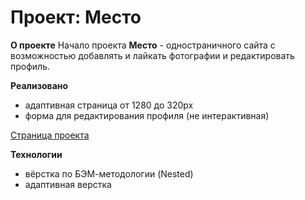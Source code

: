 # Проект: Место

**О проекте**
Начало проекта __Место__ - одностраничного сайта с возможностью добавлять и лайкать фотографии и редактировать профиль.

**Реализовано**
* адаптивная страница от 1280 до 320px
* форма для редактирования профиля (не интерактивная)

[Страница проекта](https://dorkemk.github.io/mesto-project/index.html)

**Технологии**
* вёрстка по БЭМ-методологии (Nested)
* адаптивная верстка
